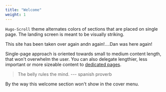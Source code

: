 ```yaml
---
title: "Welcome"
weight: 1
---
```


`Hugo-Scroll` theme alternates colors of sections that are placed on single page. 
The landing screen is meant to be visually striking.

This site has been taken over again andn again!....Dan was here again!

Single-page approach is oriented towards small to medium content length, that won't overwhelm the user. 
You can also delegate lengthier, less important or more sizeable content to [dedicated pages](services).

> The belly rules the mind. --- spanish proverb

By the way this welcome section won't show in the cover menu.